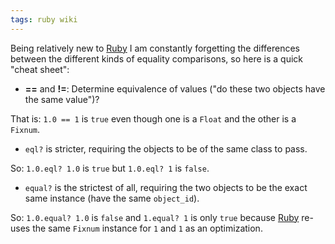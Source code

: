 ```yaml
---
tags: ruby wiki
---
```


Being relatively new to [Ruby](/wiki/Ruby) I am constantly forgetting the differences between the different kinds of equality comparisons, so here is a quick "cheat sheet":

-   **==** and **!=**: Determine equivalence of values ("do these two objects have the same value")?

That is: `1.0 == 1` is `true` even though one is a `Float` and the other is a `Fixnum`.

-   `eql?` is stricter, requiring the objects to be of the same class to pass.

So: `1.0.eql? 1.0` is `true` but `1.0.eql? 1` is `false`.

-   `equal?` is the strictest of all, requiring the two objects to be the exact same instance (have the same `object_id`).

So: `1.0.equal? 1.0` is `false` and `1.equal? 1` is only `true` because [Ruby](/wiki/Ruby) re-uses the same `Fixnum` instance for `1` and `1` as an optimization.
